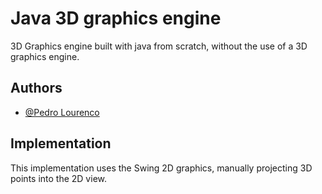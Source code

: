 
# Java 3D graphics engine
3D Graphics engine built with java from scratch, without the use of a 3D graphics engine.





## Authors

- [@Pedro Lourenco](https://github.com/pedro123456789-wq)


## Implementation

This implementation uses the Swing 2D graphics, manually projecting 3D points into the 2D view. 

